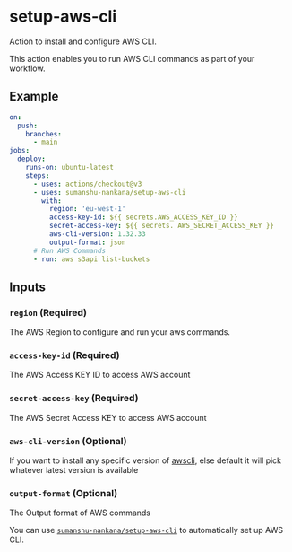 # setup-aws-cli

Action to install and configure AWS CLI.

This action enables you to run AWS CLI commands as part of your workflow.

## Example

```yaml
on:
  push:
    branches:
      - main
jobs:
  deploy:
    runs-on: ubuntu-latest
    steps:
      - uses: actions/checkout@v3
      - uses: sumanshu-nankana/setup-aws-cli
        with:
          region: 'eu-west-1'
          access-key-id: ${{ secrets.AWS_ACCESS_KEY_ID }}
          secret-access-key: ${{ secrets. AWS_SECRET_ACCESS_KEY }}
          aws-cli-version: 1.32.33
          output-format: json
      # Run AWS Commands
      - run: aws s3api list-buckets
```

## Inputs

### `region` (Required)

The AWS Region to configure and run your aws commands.

### `access-key-id` (Required)

The AWS Access KEY ID to access AWS account

### `secret-access-key` (Required)

The AWS Secret Access KEY to access AWS account

### `aws-cli-version` (Optional)

If you want to install any specific version of [awscli](https://pypi.org/project/awscli/), else default it will pick whatever latest version is available 


### `output-format` (Optional)

The Output format of AWS commands


You can use [`sumanshu-nankana/setup-aws-cli`](https://github.com/Sumanshu-Nankana/setup-aws-cli) to automatically set up AWS CLI.
